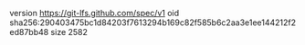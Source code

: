 version https://git-lfs.github.com/spec/v1
oid sha256:290403475bc1d84203f7613294b169c82f585b6c2aa3e1ee144212f2ed87bb48
size 2582
